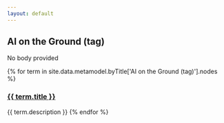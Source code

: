 ```yaml
---
layout: default
---
```

<style>
.initial-content {
  padding-left:5%;
  padding-right:25px;
}
</style>

## AI on the Ground (tag)

No body provided

{% for term in site.data.metamodel.byTitle['AI on the Ground (tag)'].nodes %}
### <a href='/_pages/embed?t={{ term.title }}'>{{ term.title }}</a>

{{ term.description }}
{% endfor %}
